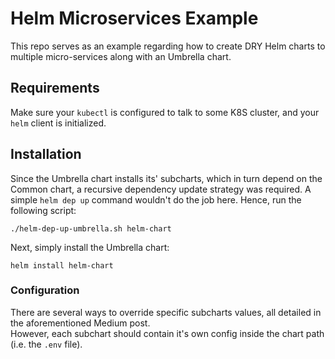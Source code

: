 # Helm Microservices Example
This repo serves as an example regarding how to create DRY Helm charts to multiple micro-services along with an Umbrella chart.  

## Requirements
Make sure your `kubectl` is configured to talk to some K8S cluster, and your `helm` client is initialized.

## Installation
Since the Umbrella chart installs its' subcharts, which in turn depend on the Common chart, a recursive dependency update strategy was required. A simple `helm dep up` command wouldn't do the job here. Hence, run the following script:
```
./helm-dep-up-umbrella.sh helm-chart
```

Next, simply install the Umbrella chart:
```
helm install helm-chart
```

### Configuration
There are several ways to override specific subcharts values, all detailed in the aforementioned Medium post.  
However, each subchart should contain it's own config inside the chart path (i.e. the `.env` file).
